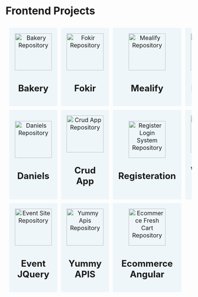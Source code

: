 # Frontend Projects 
<table style="width: 100%; border-collapse: separate; border-spacing: 10px;">
  <tr>
    <td style="width: 25%; text-align: center; background-color: rgba(173, 216, 230, 0.2); padding: 15px;">
      <a href="https://github.com/Amany74/Bakery" style="display: block; text-decoration: none; color: inherit;">
        <img src="https://github.com/Amany74/Bakery/assets/67116029/9a3bd580-003e-4ced-ac4e-c4dd51d8ac53" alt="Bakery Repository" style="width: 100px; height: 100px;">
        <h2>Bakery</h2>
      </a>
    </td>
    <td style="width: 25%; text-align: center; background-color: rgba(173, 216, 230, 0.2); padding: 15px;">
      <a href="https://github.com/Amany74/Fokir" style="display: block; text-decoration: none; color: inherit;">
        <img src="https://github.com/Amany74/Fokir/assets/67116029/fa730057-fd0e-479d-96cf-fd714dd47b6e" alt="Fokir Repository" style="width: 100px; height: 100px;">
        <h2>Fokir</h2>
      </a>
    </td>
    <td style="width: 25%; text-align: center; background-color: rgba(173, 216, 230, 0.2); padding: 15px;">
      <a href="https://github.com/Amany74/Mealify" style="display: block; text-decoration: none; color: inherit;">
        <img src="https://github.com/Amany74/Mealify/assets/67116029/d1ddb5b8-c825-43f5-bbee-f87c788add1a" alt="Mealify Repository" style="width: 100px; height: 100px;">
        <h2>Mealify</h2>
      </a>
    </td>
    <td style="width: 25%; text-align: center; background-color: rgba(173, 216, 230, 0.2); padding: 15px;">
      <a href="https://github.com/Amany74/Devfolio-Bootstrap" style="display: block; text-decoration: none; color: inherit;">
        <img src="https://github.com/Amany74/Devfolio-Bootstrap/assets/67116029/ec75c3d8-234f-4a6c-a7d3-0ad84d7b4f67" alt="Devfolio Bootstrap Repository" style="width: 100px; height: 100px;">
        <h2>Devfolio</h2>
      </a>
    </td>
  </tr>
  <tr>
    <td style="width: 25%; text-align: center; background-color: rgba(173, 216, 230, 0.2); padding: 15px;">
      <a href="https://github.com/Amany74/Daniels" style="display: block; text-decoration: none; color: inherit;">
        <img src="https://github.com/Amany74/Daniels/assets/67116029/e5cbd5f2-0b7d-4d09-9c7e-5e4dffb76c47" alt="Daniels Repository" style="width: 100px; height: 100px;">
        <h2>Daniels</h2>
      </a>
    </td>
    <td style="width: 25%; text-align: center; background-color: rgba(173, 216, 230, 0.2); padding: 15px;">
      <a href="https://github.com/Amany74/Products_List_Crud_App" style="display: block; text-decoration: none; color: inherit;">
        <img src="https://github.com/Amany74/Products_List_Crud_App/assets/67116029/e8f52de1-d7bc-460c-8dfb-eaa6d895858f" alt="Crud App Repository" style="width: 100px; height: 100px;">
        <h2>Crud App</h2>
      </a>
    </td>
    <td style="width: 25%; text-align: center; background-color: rgba(173, 216, 230, 0.2); padding: 15px;">
      <a href="https://github.com/Amany74/RegisterLoginSystem" style="display: block; text-decoration: none; color: inherit;">
        <img src="https://github.com/Amany74/RegisterLoginSystem/assets/67116029/d4324767-260f-406f-b5b9-8174a3e70576" alt="Register Login System Repository" style="width: 100px; height: 100px;">
        <h2>Registeration</h2>
      </a>
    </td>
    <td style="width: 25%; text-align: center; background-color: rgba(173, 216, 230, 0.2); padding: 15px;">
      <a href="https://github.com/Amany74/WeatherApp" style="display: block; text-decoration: none; color: inherit;">
        <img src="https://github.com/Amany74/WeatherApp/assets/67116029/dcac0734-e027-4a7a-8599-11a2658a9a77" alt="Weather App Repository" style="width: 100px; height: 100px;">
        <h2>Weather App</h2>
      </a>
    </td>
  </tr>
  <tr>
    <td style="width: 25%; text-align: center; background-color: rgba(173, 216, 230, 0.2); padding: 15px;">
      <a href="https://github.com/Amany74/EventSite" style="display: block; text-decoration: none; color: inherit;">
        <img src="https://github.com/Amany74/EventSite/assets/67116029/83086626-794d-411e-b52c-79017f43a2e9" alt="Event Site Repository" style="width: 100px; height: 100px;">
        <h2>Event JQuery</h2>
      </a>
    </td>
    <td style="width: 25%; text-align: center; background-color: rgba(173, 216, 230, 0.2); padding: 15px;">
      <a href="https://github.com/Amany74/Yummy" style="display: block; text-decoration: none; color: inherit;">
        <img src="https://github.com/Amany74/Yummy/assets/67116029/d4586877-bd17-4cf7-9847-4268ef6cce16" alt="Yummy Apis Repository" style="width: 100px; height: 100px;">
        <h2>Yummy APIS</h2>
      </a>
    </td>
    <td style="width: 25%; text-align: center; background-color: rgba(173, 216, 230, 0.2); padding: 15px;">
      <a href="https://github.com/Amany74/FreshCart-Live" style="display: block; text-decoration: none; color: inherit;">
        <img src="https://github.com/Amany74/FreshCart-Live/assets/67116029/47830af6-4c72-40bc-a58d-6536ea4f5eec" alt="Ecommerce Fresh Cart Repository" style="width: 100px; height: 100px;">
        <h2>Ecommerce Angular</h2>
      </a>
    </td>
    <td style="width: 25%; text-align: center; background-
